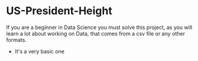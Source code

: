 # US-President-Height
If you are a beginner in Data Science you must solve this project, as you will learn a lot about working on Data, that comes from a csv file or any other formats.
- It's a very basic one
